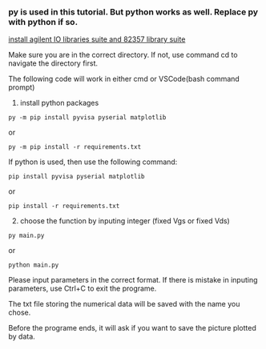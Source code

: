 <h3>py is used in this tutorial. But python works as well. Replace py with python if so.</h3>
<a href='https://www.keysight.com/zz/en/lib/software-detail/computer-software/io-libraries-suite-downloads-2175637.html'>install agilent IO libraries suite and 82357 library suite</a>

Make sure you are in the correct directory. If not, use command cd to navigate the directory first.

The following code will work in either cmd or VSCode(bash command prompt)

1. install python packages 
```
py -m pip install pyvisa pyserial matplotlib
```
or
```
py -m pip install -r requirements.txt
```
If python is used, then use the following command:
```
pip install pyvisa pyserial matplotlib
```
or
```
pip install -r requirements.txt
```
2. choose the function by inputing integer
(fixed Vgs or fixed Vds)
```
py main.py
```
or 
```
python main.py
```
Please input parameters in the correct format. If there is mistake in inputing parameters, use Ctrl+C to exit the programe.

The txt file storing the numerical data will be saved with the name you chose.

Before the programe ends, it will ask if you want to save the picture plotted by data. 
